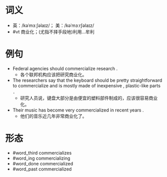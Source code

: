 # 词义
- 英：/kəˈmɜːʃəlaɪz/； 美：/kəˈmɜːrʃəlaɪz/
- #vt 商业化；(尤指不择手段地)利用…牟利
# 例句
- Federal agencies should commercialize research .
	- 各个联邦机构应该把研究商业化。
- The researchers say that the keyboard should be pretty straightforward to commercialize and is mostly made of inexpensive , plastic-like parts ．
	- 研究人员说，键盘大部分是由便宜的塑料部件制成的，应该很容易商业化。
- Their music has become very commercialized in recent years .
	- 他们的音乐近几年非常商业化了。
# 形态
- #word_third commercializes
- #word_ing commercializing
- #word_done commercialized
- #word_past commercialized
